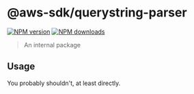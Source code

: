 # @aws-sdk/querystring-parser

[![NPM version](https://img.shields.io/npm/v/@aws-sdk/querystring-parser/latest.svg)](https://www.npmjs.com/package/@aws-sdk/querystring-parser)
[![NPM downloads](https://img.shields.io/npm/dm/@aws-sdk/querystring-parser.svg)](https://www.npmjs.com/package/@aws-sdk/querystring-parser)

> An internal package

## Usage

You probably shouldn't, at least directly.
